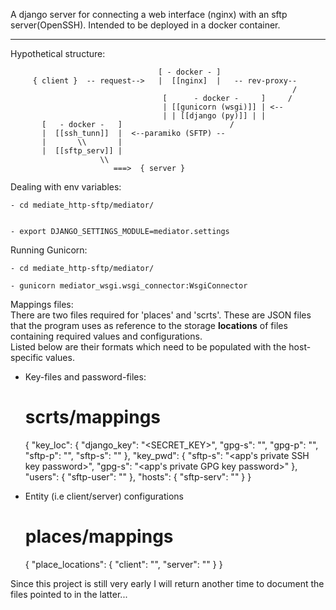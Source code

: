 A django server for connecting a web interface (nginx) with an sftp server(OpenSSH).
Intended to be deployed in a docker container.

----

Hypothetical structure:

```
                                 [ - docker - ]
     { client }  -- request-->   |  [[nginx]  |   -- rev-proxy--
                                                               /
                                  [      - docker -     ]     /                       
                                  | [[gunicorn (wsgi)]] | <--    
                                  | | [[django (py)]] | |
       [   - docker -   ]                        /           
       |  [[ssh_tunn]]  |  <--paramiko (SFTP) --
       |       \\       |
       |  [[sftp_serv]] |
                    \\
                       ===>  { server } 

```

Dealing with env variables:

    - cd mediate_http-sftp/mediator/


    - export DJANGO_SETTINGS_MODULE=mediator.settings

Running Gunicorn:

    - cd mediate_http-sftp/mediator/

    - gunicorn mediator_wsgi.wsgi_connector:WsgiConnector

Mappings files:\
There are two files required for 'places' and 'scrts'. These are JSON files that the program uses as reference to
the storage <b>locations</b> of files containing required values and configurations. \
Listed below are their formats which need to be populated with the host-specific values.

- Key-files and password-files:


    # scrts/mappings

    {
        "key_loc": {
            "django_key": "<SECRET_KEY>",
            "gpg-s": "<apps private GPG-key>",
            "gpg-p": "<apps public GPG-key>",
            "sftp-p": "<apps public SSH key>",
            "sftp-s": "<apps private SSH key>"
        },
        "key_pwd": {
            "sftp-s": "<app's private SSH key password>",
            "gpg-s": "<app's  private GPG key password>"
        },
        "users": {
            "sftp-user": "<SSH login name for SFTP client-worker>"
        },
        "hosts": {
            "sftp-serv": "<SSH login name for SFTP host-worker>"
        }
    }

- Entity (i.e client/server) configurations


    # places/mappings

    {
      "place_locations": {
        "client": "<client-config values>",
        "server": "<server-config values>"
      }
    }


Since this project is still very early I will return another time to document the
files pointed to in the latter...
